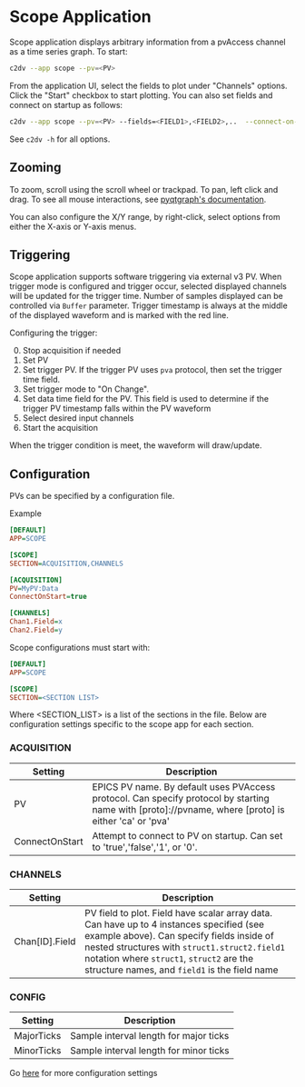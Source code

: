 # Scope Application
Scope application displays arbitrary information from a pvAccess channel as a time series graph. To start:

```bash
c2dv --app scope --pv=<PV>
```

From the application UI, select the fields to plot under "Channels" options.  Click the "Start" checkbox to start plotting. You can also set fields and connect on startup as follows:

```bash
c2dv --app scope --pv=<PV> --fields=<FIELD1>,<FIELD2>,..  --connect-on-start
```

See `c2dv -h` for all options.

## Zooming
To zoom, scroll using the scroll wheel or trackpad.  To pan, left click and drag.  To see all mouse interactions, see [pyqtgraph's documentation](https://pyqtgraph.readthedocs.io/en/latest/mouse_interaction.html).

You can also configure the X/Y range, by right-click, select options from either the X-axis or Y-axis menus.

## Triggering
Scope application supports software triggering via external v3 PV. When trigger mode is configured and trigger occur,
selected displayed channels will be updated for the trigger time. Number of samples displayed can be controlled via `Buffer` parameter.
Trigger timestamp is always at the middle of the displayed waveform and is marked with the red line.

Configuring the trigger:

0. Stop acquisition if needed
1. Set PV
2. Set trigger PV. If the trigger PV uses `pva` protocol, then set the trigger time field.
3. Set trigger mode to "On Change".
4. Set data time field for the PV.  This field is used to determine if the trigger PV timestamp falls within the PV waveform
5. Select desired input channels
6. Start the acquisition

When the trigger condition is meet, the waveform will draw/update.

## Configuration
PVs can be specified by a configuration file. 

Example
```ini
[DEFAULT]
APP=SCOPE

[SCOPE]
SECTION=ACQUISITION,CHANNELS

[ACQUISITION]
PV=MyPV:Data
ConnectOnStart=true

[CHANNELS]
Chan1.Field=x
Chan2.Field=y
```
Scope configurations must start with:

```ini
[DEFAULT]
APP=SCOPE

[SCOPE]
SECTION=<SECTION LIST>
```
Where <SECTION_LIST> is a list of the sections in the file. Below are configuration settings specific to the scope app for each section.

### ACQUISITION
| Setting | Description
|---|---|
| PV | EPICS PV name.  By default uses PVAccess protocol.  Can specify protocol by starting name with [proto]://pvname, where [proto] is either 'ca' or 'pva' |
| ConnectOnStart | Attempt to connect to PV on startup. Can set to 'true','false','1', or '0'.|


### CHANNELS
| Setting | Description
|---|---|
| Chan[ID].Field | PV field to plot.  Field have scalar array data. Can have up to 4 instances specified  (see example above). Can specify fields inside of nested structures with `struct1.struct2.field1` notation where `struct1`, `struct2` are the structure names, and `field1` is the field name |

### CONFIG
| Setting | Description |
|---|---|
|MajorTicks| Sample interval length for major ticks|
|MinorTicks| Sample interval length for minor ticks||

Go [here](configsettings.md) for more configuration settings

